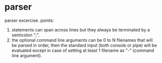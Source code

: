 # parser

parser excercise. points:
1. statements can span across lines but they always be terminated by a semicolon ";".
2. the optional command line arguments can be 0 to N filenames that will be parsed in order, then the standard input (both console or pipe) will be evaluated except in case of setting at least 1 filename as "-" (command line argument).
